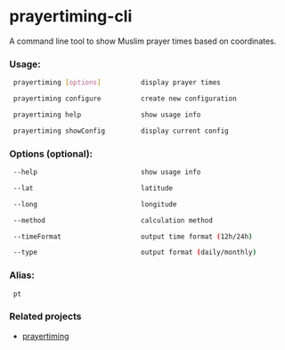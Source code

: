 # prayertiming-cli

A command line tool to show Muslim prayer times based on coordinates.

### Usage:

```bash
 prayertiming [options]          display prayer times

 prayertiming configure          create new configuration

 prayertiming help               show usage info

 prayertiming showConfig         display current config
```

### Options (optional):

```bash
 --help                          show usage info

 --lat                           latitude

 --long                          longitude

 --method                        calculation method

 --timeFormat                    output time format (12h/24h)

 --type                          output format (daily/monthly)
```

### Alias:

```bash
 pt
```

### Related projects

- [prayertiming](https://github.com/sh4hids/prayertiming)
